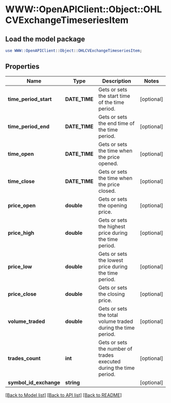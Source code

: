 # WWW::OpenAPIClient::Object::OHLCVExchangeTimeseriesItem

## Load the model package
```perl
use WWW::OpenAPIClient::Object::OHLCVExchangeTimeseriesItem;
```

## Properties
Name | Type | Description | Notes
------------ | ------------- | ------------- | -------------
**time_period_start** | **DATE_TIME** | Gets or sets the start time of the time period. | [optional] 
**time_period_end** | **DATE_TIME** | Gets or sets the end time of the time period. | [optional] 
**time_open** | **DATE_TIME** | Gets or sets the time when the price opened. | [optional] 
**time_close** | **DATE_TIME** | Gets or sets the time when the price closed. | [optional] 
**price_open** | **double** | Gets or sets the opening price. | [optional] 
**price_high** | **double** | Gets or sets the highest price during the time period. | [optional] 
**price_low** | **double** | Gets or sets the lowest price during the time period. | [optional] 
**price_close** | **double** | Gets or sets the closing price. | [optional] 
**volume_traded** | **double** | Gets or sets the total volume traded during the time period. | [optional] 
**trades_count** | **int** | Gets or sets the number of trades executed during the time period. | [optional] 
**symbol_id_exchange** | **string** |  | [optional] 

[[Back to Model list]](../README.md#documentation-for-models) [[Back to API list]](../README.md#documentation-for-api-endpoints) [[Back to README]](../README.md)


